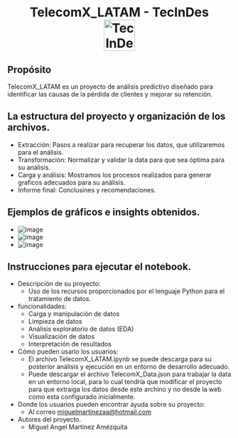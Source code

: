<div align="center">
  <h1 align="center">
    TelecomX_LATAM - TecInDes
    <br />
    <a>
      <img src="https://tid.cableado.org/wp-content/uploads/2025/05/TIDInfraestructuraTecnologica-300x300-1.png" width="70" height="70" alt="TecInDes">
    </a>
  </h1>
</div>

## Propósito
TelecomX_LATAM es un proyecto de análisis predictivo diseñado para identificar las causas de la pérdida de clientes y mejorar su retención.
## La estructura del proyecto y organización de los archivos.
- Extracción: Pasos a realizar para recuperar los datos, que utilizaremos para el análisis.
- Transformación: Normalizar y validar la data para que sea óptima para su análisis.
- Carga y análisis: Mostramos los procesos realizados para generar graficos adecuados para su análisis.
- Informe final: Conclusines y recomendaciones.
## Ejemplos de gráficos e insights obtenidos.
- ![image](https://github.com/user-attachments/assets/e00d3551-f61d-45a9-b07b-8cca63cbab4c)
- ![image](https://github.com/user-attachments/assets/9b61093a-0047-4146-9ea1-82d959b84fe7)
- ![image](https://github.com/user-attachments/assets/a52a1b0d-3082-4b55-9641-fa89ddfbd268)

## Instrucciones para ejecutar el notebook.
- Descripción de su proyecto:
  - Uso de los recursos proporcionados por el lenguaje Python para el tratamiento de datos.
- funcionalidades:
  - Carga y manipulación de datos
  - Limpieza de datos
  - Análisis exploratorio de datos (EDA)
  - Visualización de datos
  - Interpretación de resultados
- Cómo pueden usarlo los usuarios:
  - El archivo TelecomX_LATAM.ipynb se puede descarga para su posterior análisis y ejecución en un entorno de desarrollo adecuado.
  - Puede descargar el archivo TelecomX_Data.json para trabajar la data en un entorno local, para lo cual tendría que modificar el proyecto para que extraiga los datos desde este archino y no desde la web como esta configurado inicialmente.
- Donde los usuarios pueden encontrar ayuda sobre su proyecto:
  - Al correo miguelmartinezaa@hotmail.com
- Autores del proyecto.
  - Miguel Angel Martínez Amézquita
